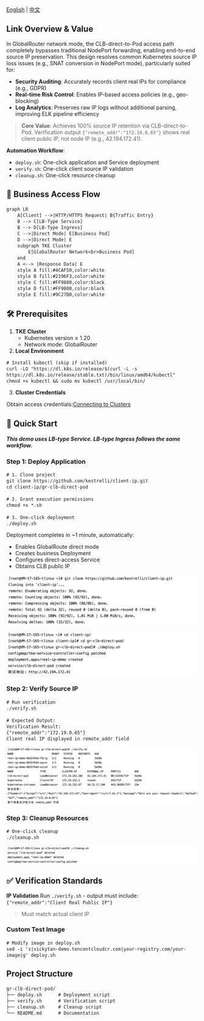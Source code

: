 [English](README.md) | [中文](README_zh.md)

## **Link Overview & Value**

In GlobalRouter network mode, the CLB-direct-to-Pod access path completely bypasses traditional NodePort forwarding, enabling end-to-end source IP preservation. This design resolves common Kubernetes source IP loss issues (e.g., SNAT conversion in NodePort mode), particularly suited for:

- **Security Auditing**: Accurately records client real IPs for compliance (e.g., GDPR)
- **Real-time Risk Control**: Enables IP-based access policies (e.g., geo-blocking)
- **Log Analytics**: Preserves raw IP logs without additional parsing, improving ELK pipeline efficiency

>​**Core Value**: Achieves 100% source IP retention via CLB-direct-to-Pod. Verification output `{"remote_addr":"172.19.0.65"}` shows real client public IP, not node IP (e.g., 42.194.172.41).

**Automation Workflow**:
- `deploy.sh`: One-click application and Service deployment
- `verify.sh`: One-click client source IP validation
- `cleanup.sh`: One-click resource cleanup

##  📡 Business Access Flow

```mermaid
graph LR    
    A[Client] -->|HTTP/HTTPS Request| B{Traffic Entry}
    B --> C[LB-Type Service]
    B --> D[LB-Type Ingress]
    C -->|Direct Mode| E[Business Pod]
    D -->|Direct Mode| E
    subgraph TKE Cluster
        E[GlobalRouter Network<br>Business Pod]
    end
    A <--> |Response Data| E
    style A fill:#4CAF50,color:white
    style B fill:#2196F3,color:white
    style C fill:#FF9800,color:black
    style D fill:#FF9800,color:black
    style E fill:#9C27B0,color:white
```

##  🛠 Prerequisites

1. **TKE Cluster**​
	- Kubernetes version ≥ 1.20
	- Network mode: GlobalRouter
2. **Local Environment**​

```
# Install kubectl (skip if installed)
curl -LO "https://dl.k8s.io/release/$(curl -L -s https://dl.k8s.io/release/stable.txt)/bin/linux/amd64/kubectl"
chmod +x kubectl && sudo mv kubectl /usr/local/bin/
```
3. **Cluster Credentials**​

Obtain access credentials:[Connecting to Clusters](https://cloud.tencent.com/document/product/457/39814)

##  🚀 Quick Start

##### This demo uses LB-type Service. LB-type Ingress follows the same workflow.

### Step 1: Deploy Application

```
# 1. Clone project
git clone https://github.com/kestrelli/client-ip.git
cd client-ip/gr-clb-direct-pod

# 2. Grant execution permissions
chmod +x *.sh

# 3. One-click deployment
./deploy.sh
```
Deployment completes in ~1 minute, automatically:
- Enables GlobalRoute direct mode
- Creates business Deployment
- Configures direct-access Service
- Obtains CLB public IP

![克隆仓库](images/pod7.png)

![部署验证](images/pod8.png)


### Step 2: Verify Source IP

```
# Run verification
./verify.sh

# Expected Output:
Verification Result:
{"remote_addr":"172.19.0.65"} 
Client real IP displayed in remote_addr field
```
![源IP验证](images/pod9.png)

### Step 3: Cleanup Resources
```
# One-click cleanup
./cleanup.sh
```
![清理验证](images/pod10.png)



## ✅ Verification Standards

**IP Validation**​
Run `./verify.sh` - output must include:
`{"remote_addr":"Client Real Public IP"}`
>Must match actual client IP

### **Custom Test Image**​

```
# Modify image in deploy.sh
sed -i 's|vickytan-demo.tencentcloudcr.com|your-registry.com/your-image|g' deploy.sh
```

## Project Structure
```
gr-clb-direct-pod/
├── deploy.sh      # Deployment script  
├── verify.sh      # Verification script  
├── cleanup.sh     # Cleanup script  
└── README.md      # Documentation    
```
